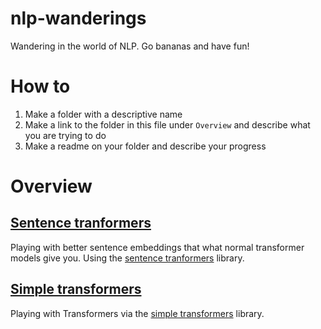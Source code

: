 # nlp-wanderings
Wandering in the world of NLP. Go bananas and have fun!

# How to
1. Make a folder with a descriptive name
2. Make a link to the folder in this file under `Overview` and describe what you are trying to do
3. Make a readme on your folder and describe your progress

# Overview

## [Sentence tranformers](sentence-transformers)

Playing with better sentence embeddings that what normal transformer models give you. Using the [sentence tranformers](https://github.com/UKPLab/sentence-transformers) library.

## [Simple transformers](simple-transformers)

Playing with Transformers via the [simple transformers](https://github.com/ThilinaRajapakse/simpletransformers) library.

